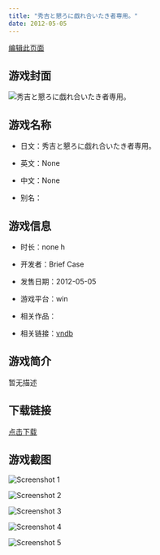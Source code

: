 ```yaml
---
title: "秀吉と懇ろに戯れ合いたき者専用。"
date: 2012-05-05
---
```

[编辑此页面](https://github.com/ACG-3/ADV3-source/blob/main/source/_posts/games/%E7%A7%80%E5%90%89%E3%81%A8%E6%87%87%E3%82%8D%E3%81%AB%E6%88%AF%E3%82%8C%E5%90%88%E3%81%84%E3%81%9F%E3%81%8D%E8%80%85%E5%B0%82%E7%94%A8%E3%80%82.md)

## 游戏封面

![秀吉と懇ろに戯れ合いたき者専用。](https%3A//pan.timero.xyz/onedrive/img_lib_001/%E7%A7%80%E5%90%89%E3%81%A8%E6%87%87%E3%82%8D%E3%81%AB%E6%88%AF%E3%82%8C%E5%90%88%E3%81%84%E3%81%9F%E3%81%8D%E8%80%85%E5%B0%82%E7%94%A8%E3%80%82_cover.avif)


## 游戏名称

- 日文：秀吉と懇ろに戯れ合いたき者専用。
- 英文：None
- 中文：None

- 别名：


## 游戏信息

- 时长：none h
- 开发者：Brief Case
- 发售日期：2012-05-05
- 游戏平台：win
- 相关作品：

- 相关链接：[vndb](https://vndb.org/v13646)


## 游戏简介

暂无描述


## 下载链接

[点击下载](https://pan.timero.xyz/onedrive/adv_lib_001/%E7%A7%80%E5%90%89%E3%81%A8%E6%87%87%E3%82%8D%E3%81%AB%E6%88%AF%E3%82%8C%E5%90%88%E3%81%84%E3%81%9F%E3%81%8D%E8%80%85%E5%B0%82%E7%94%A8%E3%80%82)


## 游戏截图


![Screenshot 1](https%3A//pan.timero.xyz/onedrive/img_lib_001/%E7%A7%80%E5%90%89%E3%81%A8%E6%87%87%E3%82%8D%E3%81%AB%E6%88%AF%E3%82%8C%E5%90%88%E3%81%84%E3%81%9F%E3%81%8D%E8%80%85%E5%B0%82%E7%94%A8%E3%80%82_Screenshot_1.avif)

![Screenshot 2](https%3A//pan.timero.xyz/onedrive/img_lib_001/%E7%A7%80%E5%90%89%E3%81%A8%E6%87%87%E3%82%8D%E3%81%AB%E6%88%AF%E3%82%8C%E5%90%88%E3%81%84%E3%81%9F%E3%81%8D%E8%80%85%E5%B0%82%E7%94%A8%E3%80%82_Screenshot_2.avif)

![Screenshot 3](https%3A//pan.timero.xyz/onedrive/img_lib_001/%E7%A7%80%E5%90%89%E3%81%A8%E6%87%87%E3%82%8D%E3%81%AB%E6%88%AF%E3%82%8C%E5%90%88%E3%81%84%E3%81%9F%E3%81%8D%E8%80%85%E5%B0%82%E7%94%A8%E3%80%82_Screenshot_3.avif)

![Screenshot 4](https%3A//pan.timero.xyz/onedrive/img_lib_001/%E7%A7%80%E5%90%89%E3%81%A8%E6%87%87%E3%82%8D%E3%81%AB%E6%88%AF%E3%82%8C%E5%90%88%E3%81%84%E3%81%9F%E3%81%8D%E8%80%85%E5%B0%82%E7%94%A8%E3%80%82_Screenshot_4.avif)

![Screenshot 5](https%3A//pan.timero.xyz/onedrive/img_lib_001/%E7%A7%80%E5%90%89%E3%81%A8%E6%87%87%E3%82%8D%E3%81%AB%E6%88%AF%E3%82%8C%E5%90%88%E3%81%84%E3%81%9F%E3%81%8D%E8%80%85%E5%B0%82%E7%94%A8%E3%80%82_Screenshot_5.avif)


